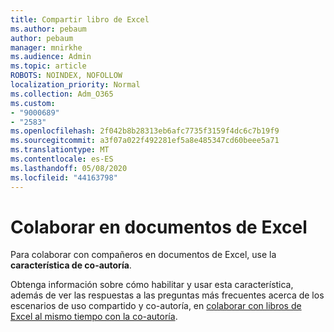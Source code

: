 ```yaml
---
title: Compartir libro de Excel
ms.author: pebaum
author: pebaum
manager: mnirkhe
ms.audience: Admin
ms.topic: article
ROBOTS: NOINDEX, NOFOLLOW
localization_priority: Normal
ms.collection: Adm_O365
ms.custom:
- "9000689"
- "2583"
ms.openlocfilehash: 2f042b8b28313eb6afc7735f3159f4dc6c7b19f9
ms.sourcegitcommit: a3f07a022f492281ef5a8e485347cd60beee5a71
ms.translationtype: MT
ms.contentlocale: es-ES
ms.lasthandoff: 05/08/2020
ms.locfileid: "44163798"
---
```

# <a name="collaborate-on-excel-documents"></a>Colaborar en documentos de Excel

Para colaborar con compañeros en documentos de Excel, use la **característica de co-autoría**. 

Obtenga información sobre cómo habilitar y usar esta característica, además de ver las respuestas a las preguntas más frecuentes acerca de los escenarios de uso compartido y co-autoría, en [colaborar con libros de Excel al mismo tiempo con la co-autoría](https://support.office.com/article/7152aa8b-b791-414c-a3bb-3024e46fb104).
